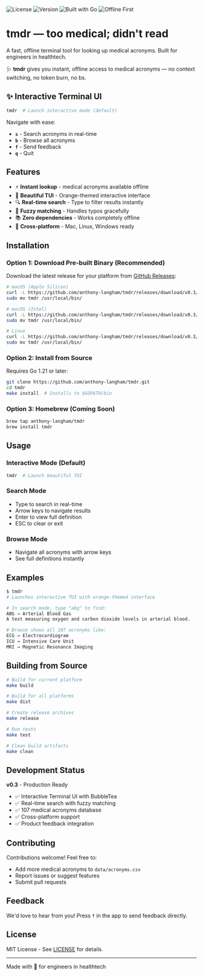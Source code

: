 ![License](https://img.shields.io/badge/license-MIT-blue)
![Version](https://img.shields.io/badge/version-v0.3-orange)
![Built with Go](https://img.shields.io/badge/built%20with-Go-informational)
![Offline First](https://img.shields.io/badge/offline-first-success)

# tmdr — too medical; didn't read

A fast, offline terminal tool for looking up medical acronyms. Built for engineers in healthtech.

🩺 **tmdr** gives you instant, offline access to medical acronyms — no context switching, no token burn, no bs.

## ✨ Interactive Terminal UI

```bash
tmdr  # Launch interactive mode (default)
```

Navigate with ease:
- **`s`** - Search acronyms in real-time
- **`b`** - Browse all acronyms
- **`f`** - Send feedback
- **`q`** - Quit

## Features

- ⚡ **Instant lookup** - medical acronyms available offline
- 🎨 **Beautiful TUI** - Orange-themed interactive interface
- 🔍 **Real-time search** - Type to filter results instantly
- 🎯 **Fuzzy matching** - Handles typos gracefully
- 📚 **Zero dependencies** - Works completely offline
- 🚀 **Cross-platform** - Mac, Linux, Windows ready

## Installation

### Option 1: Download Pre-built Binary (Recommended)

Download the latest release for your platform from [GitHub Releases](https://github.com/anthony-langham/tmdr/releases):

```bash
# macOS (Apple Silicon)
curl -L https://github.com/anthony-langham/tmdr/releases/download/v0.3/tmdr-v0.3-darwin-arm64.tar.gz | tar xz
sudo mv tmdr /usr/local/bin/

# macOS (Intel)
curl -L https://github.com/anthony-langham/tmdr/releases/download/v0.3/tmdr-v0.3-darwin-amd64.tar.gz | tar xz
sudo mv tmdr /usr/local/bin/

# Linux
curl -L https://github.com/anthony-langham/tmdr/releases/download/v0.3/tmdr-v0.3-linux-amd64.tar.gz | tar xz
sudo mv tmdr /usr/local/bin/
```

### Option 2: Install from Source

Requires Go 1.21 or later:

```bash
git clone https://github.com/anthony-langham/tmdr.git
cd tmdr
make install  # Installs to $GOPATH/bin
```

### Option 3: Homebrew (Coming Soon)

```bash
brew tap anthony-langham/tmdr
brew install tmdr
```

## Usage

### Interactive Mode (Default)

```bash
tmdr  # Launch beautiful TUI
```

### Search Mode
- Type to search in real-time
- Arrow keys to navigate results
- Enter to view full definition
- ESC to clear or exit

### Browse Mode
- Navigate all acronyms with arrow keys
- See full definitions instantly

## Examples

```bash
$ tmdr
# Launches interactive TUI with orange-themed interface

# In search mode, type "abg" to find:
ABG → Arterial Blood Gas
A test measuring oxygen and carbon dioxide levels in arterial blood.

# Browse shows all 107 acronyms like:
ECG → Electrocardiogram
ICU → Intensive Care Unit
MRI → Magnetic Resonance Imaging
```

## Building from Source

```bash
# Build for current platform
make build

# Build for all platforms
make dist

# Create release archives
make release

# Run tests
make test

# Clean build artifacts
make clean
```

## Development Status

**v0.3** - Production Ready
- ✅ Interactive Terminal UI with BubbleTea
- ✅ Real-time search with fuzzy matching
- ✅ 107 medical acronyms database
- ✅ Cross-platform support
- ✅ Product feedback integration

## Contributing

Contributions welcome! Feel free to:
- Add more medical acronyms to `data/acronyms.csv`
- Report issues or suggest features
- Submit pull requests

## Feedback

We'd love to hear from you! Press `f` in the app to send feedback directly.

## License

MIT License - See [LICENSE](LICENSE) for details.

---

Made with 🧡 for engineers in healthtech
